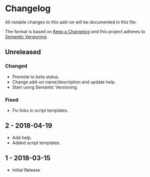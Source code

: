 # Changelog
All notable changes to this add-on will be documented in this file.

The format is based on [Keep a Changelog](https://keepachangelog.com/en/1.0.0/)
and this project adheres to [Semantic Versioning](https://semver.org/spec/v2.0.0.html).

## Unreleased

### Changed
- Promote to beta status.
- Change add-on name/description and update help.
- Start using Semantic Versioning.

### Fixed
- Fix links in script templates.

## 2 - 2018-04-19

- Add help.
- Added script templates.

## 1 - 2018-03-15

- Initial Release

